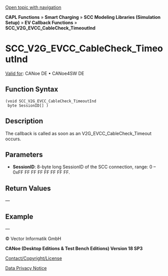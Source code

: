 [Open topic with navigation](../../../../../CANoeDEFamily.htm#Topics/CAPLFunctions/SmartCharging/Callbacks/CAPLfunctionSCCV2GEVCCCableCheckTimeoutInd.md)

**CAPL Functions** » **Smart Charging** » **SCC Modeling Libraries (Simulation Setup)** » **EV Callback Functions** » **SCC_V2G_EVCC_CableCheck_TimeoutInd**

# SCC_V2G_EVCC_CableCheck_TimeoutInd

[Valid for](../../../Shared/FeatureAvailability.md):  CANoe DE • CANoe4SW DE

## Function Syntax

```
(void SCC_V2G_EVCC_CableCheck_TimeoutInd 
 byte SessionID[] )
```

## Description

The callback is called as soon as an V2G_EVCC_CableCheck_Timeout occurs.

## Parameters

- **SessionID**: 8-byte long SessionID of the SCC connection, range: 0 – 0xFF FF FF FF FF FF FF FF.

## Return Values

—

## Example

—

© Vector Informatik GmbH

**CANoe (Desktop Editions & Test Bench Editions) Version 18 SP3**

[Contact/Copyright/License](../../../Shared/ContactCopyrightLicense.md)

[Data Privacy Notice](https://www.vector.com/int/en/company/get-info/privacy-policy/)